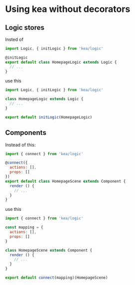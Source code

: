 # Using kea without decorators

## Logic stores

Insted of

```js
import Logic, { initLogic } from 'kea/logic'

@initLogic
export default class HomepageLogic extends Logic {
  // ...
}
```

use this

```js
import Logic, { initLogic } from 'kea/logic'

class HomepageLogic extends Logic {
  // ...
}

export default initLogic(HomepageLogic)
```

## Components

Instead of this:

```js
import { connect } from 'kea/logic'

@connect({
  actions: [],
  props: []
})
export default class HomepageScene extends Component {
  render () {
    // ...
  }
}
```

use this

```js
import { connect } from 'kea/logic'

const mapping = {
  actions: [],
  props: []
}

class HomepageScene extends Component {
  render () {
    // ...
  }
}

export default connect(mapping)(HomepageScene)
```
